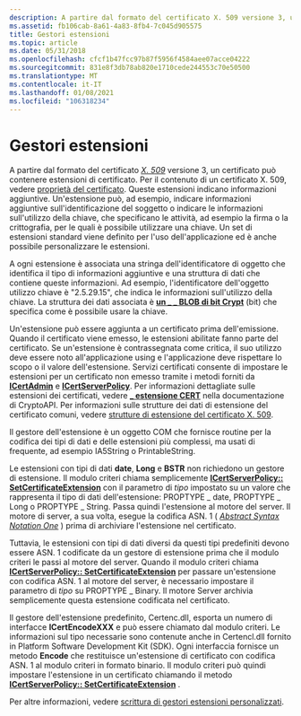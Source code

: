 ```yaml
---
description: A partire dal formato del certificato X. 509 versione 3, un certificato può contenere estensioni di certificato.
ms.assetid: fb106cab-8a61-4a83-8fb4-7c045d905575
title: Gestori estensioni
ms.topic: article
ms.date: 05/31/2018
ms.openlocfilehash: cfcf1b47fcc97b87f5956f4584aee07acce04222
ms.sourcegitcommit: 831e8f3db78ab820e1710cede244553c70e50500
ms.translationtype: MT
ms.contentlocale: it-IT
ms.lasthandoff: 01/08/2021
ms.locfileid: "106318234"
---
```

# <a name="extension-handlers"></a>Gestori estensioni

A partire dal formato del certificato [*X. 509*](../secgloss/x-gly.md) versione 3, un certificato può contenere estensioni di certificato. Per il contenuto di un certificato X. 509, vedere [proprietà del certificato](certificate-properties.md). Queste estensioni indicano informazioni aggiuntive. Un'estensione può, ad esempio, indicare informazioni aggiuntive sull'identificazione del soggetto o indicare le informazioni sull'utilizzo della chiave, che specificano le attività, ad esempio la firma o la crittografia, per le quali è possibile utilizzare una chiave. Un set di estensioni standard viene definito per l'uso dell'applicazione ed è anche possibile personalizzare le estensioni.

A ogni estensione è associata una stringa dell'identificatore di oggetto che identifica il tipo di informazioni aggiuntive e una struttura di dati che contiene queste informazioni. Ad esempio, l'identificatore dell'oggetto utilizzo chiave è "2.5.29.15", che indica le informazioni sull'utilizzo della chiave. La struttura dei dati associata è [**un \_ \_ BLOB di bit Crypt**](/windows/desktop/api/Wincrypt/ns-wincrypt-crypt_bit_blob) (bit) che specifica come è possibile usare la chiave.

Un'estensione può essere aggiunta a un certificato prima dell'emissione. Quando il certificato viene emesso, le estensioni abilitate fanno parte del certificato. Se un'estensione è contrassegnata come critica, il suo utilizzo deve essere noto all'applicazione using e l'applicazione deve rispettare lo scopo o il valore dell'estensione. Servizi certificati consente di impostare le estensioni per un certificato non emesso tramite i metodi forniti da [**ICertAdmin**](/windows/desktop/api/Certadm/nn-certadm-icertadmin) e [**ICertServerPolicy**](/windows/desktop/api/Certif/nn-certif-icertserverpolicy). Per informazioni dettagliate sulle estensioni dei certificati, vedere [**\_ estensione CERT**](/windows/desktop/api/Wincrypt/ns-wincrypt-cert_extension) nella documentazione di CryptoAPI. Per informazioni sulle strutture dei dati di estensione del certificato comuni, vedere [strutture di estensione del certificato X. 509](cryptography-structures.md).

Il gestore dell'estensione è un oggetto COM che fornisce routine per la codifica dei tipi di dati e delle estensioni più complessi, ma usati di frequente, ad esempio IA5String o PrintableString.

Le estensioni con tipi di dati **date**, **Long** e **BSTR** non richiedono un gestore di estensione. Il modulo criteri chiama semplicemente [**ICertServerPolicy:: SetCertificateExtension**](/windows/desktop/api/Certif/nf-certif-icertserverpolicy-setcertificateextension) con il parametro di *tipo* impostato su un valore che rappresenta il tipo di dati dell'estensione: PROPTYPE \_ date, PROPTYPE \_ Long o PROPTYPE \_ String. Passa quindi l'estensione al motore del server. Il motore di server, a sua volta, esegue la codifica ASN. 1 ( [*Abstract Syntax Notation One*](../secgloss/a-gly.md) ) prima di archiviare l'estensione nel certificato.

Tuttavia, le estensioni con tipi di dati diversi da questi tipi predefiniti devono essere ASN. 1 codificate da un gestore di estensione prima che il modulo criteri le passi al motore del server. Quando il modulo criteri chiama [**ICertServerPolicy:: SetCertificateExtension**](/windows/desktop/api/Certif/nf-certif-icertserverpolicy-setcertificateextension) per passare un'estensione con codifica ASN. 1 al motore del server, è necessario impostare il parametro di *tipo* su PROPTYPE \_ Binary. Il motore Server archivia semplicemente questa estensione codificata nel certificato.

Il gestore dell'estensione predefinito, Certenc.dll, esporta un numero di interfacce **ICertEncodeXXX** e può essere chiamato dal modulo criteri. Le informazioni sul tipo necessarie sono contenute anche in Certencl.dll fornito in Platform Software Development Kit (SDK). Ogni interfaccia fornisce un metodo **Encode** che restituisce un'estensione di certificato con codifica ASN. 1 al modulo criteri in formato binario. Il modulo criteri può quindi impostare l'estensione in un certificato chiamando il metodo [**ICertServerPolicy:: SetCertificateExtension**](/windows/desktop/api/Certif/nf-certif-icertserverpolicy-setcertificateextension) .

Per altre informazioni, vedere [scrittura di gestori estensioni personalizzati](writing-custom-extension-handlers.md).

 

 
